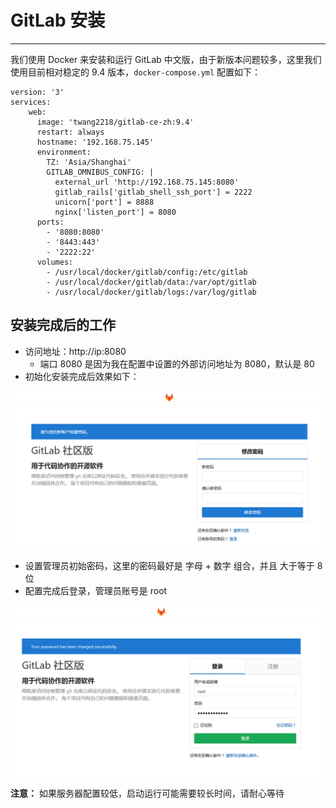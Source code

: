 # GitLab 安装

---

我们使用 Docker 来安装和运行 GitLab 中文版，由于新版本问题较多，这里我们使用目前相对稳定的 9.4 版本，`docker-compose.yml` 配置如下：

```
version: '3'
services:
    web:
      image: 'twang2218/gitlab-ce-zh:9.4'
      restart: always
      hostname: '192.168.75.145'
      environment:
        TZ: 'Asia/Shanghai'
        GITLAB_OMNIBUS_CONFIG: |
          external_url 'http://192.168.75.145:8080'
          gitlab_rails['gitlab_shell_ssh_port'] = 2222
          unicorn['port'] = 8888
          nginx['listen_port'] = 8080
      ports:
        - '8080:8080'
        - '8443:443'
        - '2222:22'
      volumes:
        - /usr/local/docker/gitlab/config:/etc/gitlab
        - /usr/local/docker/gitlab/data:/var/opt/gitlab
        - /usr/local/docker/gitlab/logs:/var/log/gitlab
```

## 安装完成后的工作

* 访问地址：http://ip:8080
	* 端口 8080 是因为我在配置中设置的外部访问地址为 8080，默认是 80
* 初始化安装完成后效果如下：

![](/assets/Lusifer1511797825.png)

* 设置管理员初始密码，这里的密码最好是 字母 + 数字 组合，并且 大于等于 8 位
* 配置完成后登录，管理员账号是 root

![](/assets/Lusifer1511798229.png)

**注意：** 如果服务器配置较低，启动运行可能需要较长时间，请耐心等待